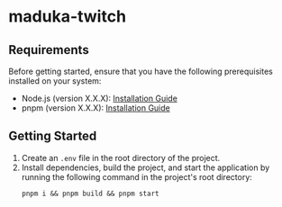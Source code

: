 # maduka-twitch

## Requirements

Before getting started, ensure that you have the following prerequisites installed on your system:

-   Node.js (version X.X.X): [Installation Guide](https://nodejs.org/en/download/)
-   pnpm (version X.X.X): [Installation Guide](https://pnpm.io/installation)

## Getting Started

1. Create an `.env` file in the root directory of the project.
2. Install dependencies, build the project, and start the application by running the following command in the project's root directory:
    ```
    pnpm i && pnpm build && pnpm start
    ```
